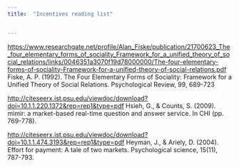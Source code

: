 ```yaml
---
title:  "Incentives reading list"


---
```


https://www.researchgate.net/profile/Alan_Fiske/publication/21700623_The_four_elementary_forms_of_sociality_Framework_for_a_unified_theory_of_social_relations/links/0046351a3070f19d78000000/The-four-elementary-forms-of-sociality-Framework-for-a-unified-theory-of-social-relations.pdf
Fiske, A. P. (1992). The Four Elementary Forms of Sociality: Framework for a Unified Theory of Social Relations. Psychological Review, 99, 689-723

http://citeseerx.ist.psu.edu/viewdoc/download?doi=10.1.1.220.1372&rep=rep1&type=pdf
Hsieh, G., & Counts, S. (2009). mimir: a market-based real-time question and answer service. In CHI (pp. 769-778).

http://citeseerx.ist.psu.edu/viewdoc/download?doi=10.1.1.474.3193&rep=rep1&type=pdf
Heyman, J., & Ariely, D. (2004). Effort for payment: A tale of two markets. Psychological science, 15(11), 787-793.
